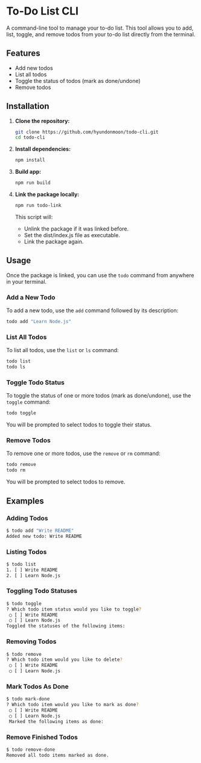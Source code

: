 # To-Do List CLI

A command-line tool to manage your to-do list. This tool allows you to add, list, toggle, and remove todos from your to-do list directly from the terminal.

## Features

- Add new todos
- List all todos
- Toggle the status of todos (mark as done/undone)
- Remove todos

## Installation

1. **Clone the repository:**

   ```bash
   git clone https://github.com/hyundonmoon/todo-cli.git
   cd todo-cli
   ```

2. **Install dependencies:**

   ```bash
   npm install
   ```

3. **Build app:**

   ```bash
   npm run build
   ```

4. **Link the package locally:**

   ```bash
   npm run todo-link
   ```

   This script will:

   - Unlink the package if it was linked before.
   - Set the dist/index.js file as executable.
   - Link the package again.

## Usage

Once the package is linked, you can use the `todo` command from anywhere in your terminal.

### Add a New Todo

To add a new todo, use the `add` command followed by its description:

```bash
todo add "Learn Node.js"
```

### List All Todos

To list all todos, use the `list` or `ls` command:

```bash
todo list
todo ls
```

### Toggle Todo Status

To toggle the status of one or more todos (mark as done/undone), use the `toggle` command:

```bash
todo toggle
```

You will be prompted to select todos to toggle their status.

### Remove Todos

To remove one or more todos, use the `remove` or `rm` command:

```bash
todo remove
todo rm
```

You will be prompted to select todos to remove.

## Examples

### Adding Todos

```bash
$ todo add "Write README"
Added new todo: Write README
```

### Listing Todos

```bash
$ todo list
1. [ ] Write README
2. [ ] Learn Node.js
```

### Toggling Todo Statuses

```bash
$ todo toggle
? Which todo item status would you like to toggle?
 ◯ [ ] Write README
 ◯ [ ] Learn Node.js
Toggled the statuses of the following items:
```

### Removing Todos

```bash
$ todo remove
? Which todo item would you like to delete?
 ◯ [ ] Write README
 ◯ [ ] Learn Node.js
```

### Mark Todos As Done

```bash
$ todo mark-done
? Which todo item would you like to mark as done?
 ◯ [ ] Write README
 ◯ [ ] Learn Node.js
 Marked the following items as done:
```

### Remove Finished Todos

```bash
$ todo remove-done
Removed all todo items marked as done.
```
